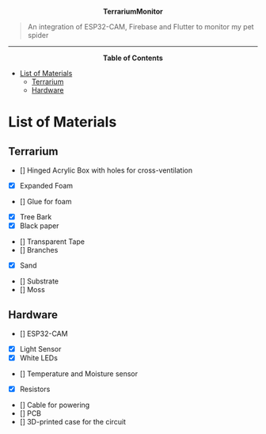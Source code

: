 **<center>TerrariumMonitor</center>**

>An integration of ESP32-CAM, Firebase and Flutter to monitor my pet spider

<hr>

**<center>Table of Contents</center>**

- [List of Materials](#list-of-materials)
  - [Terrarium](#terrarium)
  - [Hardware](#hardware)

# List of Materials

## Terrarium

- [] Hinged Acrylic Box with holes for cross-ventilation
- [X] Expanded Foam
- [] Glue for foam
- [X] Tree Bark
- [X] Black paper
- [] Transparent Tape
- [] Branches
- [X] Sand
- [] Substrate
- [] Moss

## Hardware

- [] ESP32-CAM
- [X] Light Sensor
- [X] White LEDs
- [] Temperature and Moisture sensor
- [X] Resistors
- [] Cable for powering
- [] PCB
- [] 3D-printed case for the circuit 